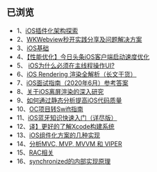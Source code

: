 

## 已浏览

* 1、[iOS插件化架构探索](https://mp.weixin.qq.com/s/QJ9YHX-Uy6lDIhJe_5wPGw)
* 2、[WKWebview秒开实践分享及问题解决方案](https://juejin.im/post/6887161842406260744)
* 3、[iOS基础](https://juejin.im/user/4371313963043661/posts)
* 4、[【性能优化】今日头条iOS客户端启动速度优化](https://www.jianshu.com/p/7096478ccbe7)
* 5、 [iOS为什么必须在主线程操作UI?](https://juejin.im/post/6844903763011076110)
* 6、[iOS Rendering 渲染全解析（长文干货）](https://juejin.im/post/6844904162765832206#heading-18)
* 7、[iOS面试指南（2020年6月）参考答案](https://mp.weixin.qq.com/s/n8d0WSQs0n0SlmxqdUU-jg)
* 8、[关于iOS离屏渲染的深入研究](https://zhuanlan.zhihu.com/p/72653360)
* 9、[如何通过静态分析提高iOS代码质量](https://juejin.im/post/6844904164552605709#heading-10)
* 10、[OC项目转Swift指南](https://juejin.im/post/6844904078166720520)
* 11、[iOS蓝牙知识快速入门（详尽版）](https://juejin.im/post/6844903824847536135)
* 12、[译】更好的了解Xcode构建系统](https://juejin.im/post/6844904200887861262)
* 13、[iOS组件化方案的几种实现](https://www.jianshu.com/p/2a7e2aa0748b)
* 14、[分析MVC, MVP, MVVM 和 VIPER](https://blog.csdn.net/weixin_40200876/article/details/87635190)
* 15、[RAC相关](https://www.jianshu.com/p/cd4031fbf8ff)
* 16、[synchronized的内部实现原理](https://www.jianshu.com/p/d93c5d3f5e7d)
